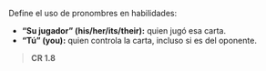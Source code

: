 Define el uso de pronombres en habilidades:  
- **“Su jugador” (his/her/its/their):** quien jugó esa carta.  
- **“Tú” (you):** quien controla la carta, incluso si es del oponente.  
> **CR 1.8**